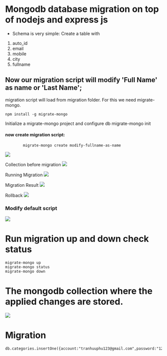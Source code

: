 # Mongodb database migration on top of nodejs and express js
* Schema is very simple: Create a table with
1. auto_id
2. email
3. mobile
4. city
5. fullname

## Now our migration script will modify 'Full Name' as name or 'Last Name';
migration script will load from migration folder. For this we need migrate-mongo.

    npm install -g migrate-mongo

Initialize a  migrate-mongo project and configure db
migrate-mongo init

#### now create migration script:
            migrate-mongo create modify-fullname-as-name

   <img src="assets/migration_windows.JPG" >

Collection before migration
<img src="assets/ssdbinit.JPG">

Running Migration
<img src="assets/after_migration.JPG" >

Migration Result
<img src="assets/migration_result.JPG" >

Rollback
<img src="assets/rollback.JPG" >

### Modify default script
<img src="assets/code.JPG" >

# Run migration up and down check status

    migrate-mongo up
    migrate-mongo status
    migrate-mongo down

# The mongodb collection where the applied changes are stored.
<img src="assets/changelog.JPG" >


# Migration
```
db.categories.insertOne({account:"tranhuuphu123@gmail.com",password:"123qwe"})
```
